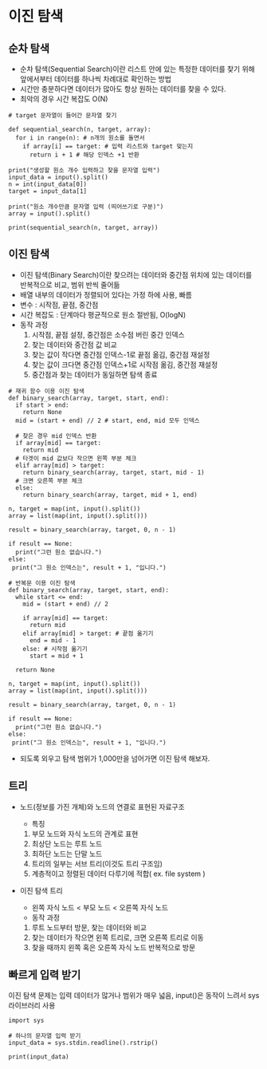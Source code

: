 # 이진 탐색

## 순차 탐색

- 순차 탐색(Sequential Search)이란 리스트 안에 있는 특정한 데이터를 찾기 위해 앞에서부터 데이터를 하나씩 차례대로 확인하는 방법
- 시간만 충분하다면 데이터가 많아도 항상 원하는 데이터를 찾을 수 있다.
- 최악의 경우 시간 복잡도 O(N)

```
# target 문자열이 들어간 문자열 찾기

def sequential_search(n, target, array):
  for i in range(n): # n개의 원소를 돌면서
    if array[i] == target: # 입력 리스트와 target 맞는지
      return i + 1 # 해당 인덱스 +1 반환

print("생성할 원소 개수 입력하고 찾을 문자열 입력")
input_data = input().split()
n = int(input_data[0])
target = input_data[1]

print("원소 개수만큼 문자열 입력 (띄어쓰기로 구분)")
array = input().split()

print(sequential_search(n, target, array))
```

## 이진 탐색

- 이진 탐색(Binary Search)이란 찾으려는 데이터와 중간점 위치에 있는 데이터를 반복적으로 비교, 범위 반씩 줄어듦
- 배열 내부의 데이터가 정렬되어 있다는 가정 하에 사용, 빠름
- 변수 : 시작점, 끝점, 중간점
- 시간 복잡도 : 단계마다 평균적으로 원소 절반됨, O(logN)
- 동작 과정
  1. 시작점, 끝점 설정, 중간점은 소수점 버린 중간 인덱스
  2. 찾는 데이터와 중간점 값 비교
  3. 찾는 값이 작다면 중간점 인덱스-1로 끝점 옮김, 중간점 재설정
  4. 찾는 값이 크다면 중간점 인덱스+1로 시작점 옮김, 중간점 재설정
  5. 중간점과 찾는 데이터가 동일하면 탐색 종료

```
# 재귀 함수 이용 이진 탐색
def binary_search(array, target, start, end):
  if start > end:
    return None
  mid = (start + end) // 2 # start, end, mid 모두 인덱스

  # 찾은 경우 mid 인덱스 반환
  if array[mid] == target:
    return mid
  # 타겟이 mid 값보다 작으면 왼쪽 부분 체크
  elif array[mid] > target:
    return binary_search(array, target, start, mid - 1)
  # 크면 오른쪽 부분 체크
  else:
    return binary_search(array, target, mid + 1, end)

n, target = map(int, input().split())
array = list(map(int, input().split()))

result = binary_search(array, target, 0, n - 1)

if result == None:
  print("그런 원소 없습니다.")
else:
 print("그 원소 인덱스는", result + 1, "입니다.")

```

```
# 반복문 이용 이진 탐색
def binary_search(array, target, start, end):
  while start <= end:
    mid = (start + end) // 2

    if array[mid] == target:
      return mid
    elif array[mid] > target: # 끝점 옮기기
      end = mid - 1
    else: # 시작점 옮기기
      start = mid + 1

  return None

n, target = map(int, input().split())
array = list(map(int, input().split()))

result = binary_search(array, target, 0, n - 1)

if result == None:
  print("그런 원소 없습니다.")
else:
 print("그 원소 인덱스는", result + 1, "입니다.")

```

- 되도록 외우고 탐색 범위가 1,000만을 넘어가면 이진 탐색 해보자.

## 트리

- 노드(정보를 가진 개체)와 노드의 연결로 표현된 자료구조

  - 특징

  1. 부모 노드와 자식 노드의 관계로 표현
  2. 최상단 노드는 루트 노드
  3. 최하단 노드는 단말 노드
  4. 트리의 일부는 서브 트리(이것도 트리 구조임)
  5. 계층적이고 정렬된 데이터 다루기에 적합( ex. file system )

- 이진 탐색 트리
  - 왼쪽 자식 노드 < 부모 노드 < 오른쪽 자식 노드
  - 동작 과정
  1. 루트 노드부터 방문, 찾는 데이터와 비교
  2. 찾는 데이터가 작으면 왼쪽 트리로, 크면 오른쪽 트리로 이동
  3. 찾을 때까지 왼쪽 혹은 오른쪽 자식 노드 반복적으로 방문

## 빠르게 입력 받기

이진 탐색 문제는 입력 데이터가 많거나 범위가 매우 넓음, input()은 동작이 느려서 sys 라이브러리 사용

```
import sys

# 하나의 문자열 입력 받기
input_data = sys.stdin.readline().rstrip()

print(input_data)
```
